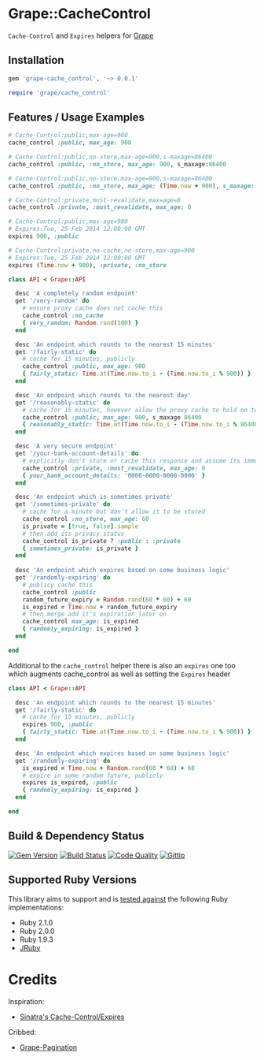 # Grape::CacheControl

`Cache-Control` and `Expires` helpers for [Grape](http://intridea.github.io/grape)

## Installation

```ruby
gem 'grape-cache_control', '~> 0.0.1'
```

```ruby
require 'grape/cache_control'
```

## Features / Usage Examples

```ruby
# Cache-Control:public,max-age=900
cache_control :public, max_age: 900

# Cache-Control:public,no-store,max-age=900,s-maxage=86400
cache_control :public, :no_store, max_age: 900, s_maxage:86400

# Cache-Control:public,no-store,max-age=900,s-maxage=86400
cache_control :public, :no_store, max_age: (Time.now + 900), s_maxage: (Time.now + 86400)

# Cache-Control:private,must-revalidate,max=age=0
cache_control :private, :must_revalidate, max_age: 0

# Cache-Control:public,max-age=900
# Expires:Tue, 25 Feb 2014 12:00:00 GMT
expires 900, :public

# Cache-Control:private,no-cache,no-store,max-age=900
# Expires:Tue, 25 Feb 2014 12:00:00 GMT
expires (Time.now + 900), :private, :no_store
```

```ruby
class API < Grape::API

  desc 'A completely random endpoint'
  get '/very-random' do
    # ensure proxy cache does not cache this
    cache_control :no_cache
    { very_random: Random.rand(100) }
  end

  desc 'An endpoint which rounds to the nearest 15 minutes'
  get '/fairly-static' do
    # cache for 15 minutes, publicly
    cache_control :public, max_age: 900
    { fairly_static: Time.at(Time.now.to_i - (Time.now.to_i % 900)) }
  end

  desc 'An endpoint which rounds to the nearest day'
  get '/reasonably-static' do
    # cache for 15 minutes, however allow the proxy cache to hold on to it a day
    cache_control :public, max_age: 900, s_maxage 86400
    { reasonably_static: Time.at(Time.now.to_i - (Time.now.to_i % 86400)) }
  end

  desc 'A very secure endpoint'
  get '/your-bank-account-details' do
    # explicitly don't store or cache this response and assume its immediately stale
    cache_control :private, :must_revalidate, max_age: 0
    { your_bank_account_details: '0000-0000-0000-0000' }
  end

  desc 'An endpoint which is sometimes private'
  get '/sometimes-private' do
    # cache for a minute but don't allow it to be stored
    cache_control :no_store, max_age: 60
    is_private = [true, false].sample
    # then add its privacy status
    cache_control is_private ? :public : :private
    { sometimes_private: is_private }
  end
  
  desc 'An endpoint which expires based on some business logic'
  get '/randomly-expiring' do
    # publicy cache this
    cache_control :public
    random_future_expiry = Random.rand(60 * 60) + 60
    is_expired = Time.now + random_future_expiry
    # then merge add it's expiration later on
    cache_control max_age: is_expired
    { randomly_expiring: is_expired }
  end

end
```

Additional to the `cache_control` helper there is also an `expires` one too which augments cache_control as well as setting the `Expires` header

```ruby
class API < Grape::API

  desc 'An endpoint which rounds to the nearest 15 minutes'
  get '/fairly-static' do
    # cache for 15 minutes, publicly
    expires 900, :public
    { fairly_static: Time.at(Time.now.to_i - (Time.now.to_i % 900)) }
  end

  desc 'An endpoint which expires based on some business logic'
  get '/randomly-expiring' do
    is_expired = Time.now + Random.rand(60 * 60) + 60
    # expire in some random future, publicly
    expires is_expired, :public
    { randomly_expiring: is_expired }
  end

end
```

## Build & Dependency Status

[![Gem Version](https://badge.fury.io/rb/grape-cache_control.png)][gem]
[![Build Status](https://travis-ci.org/karlfreeman/grape-cache_control.png)][travis]
[![Code Quality](https://codeclimate.com/github/karlfreeman/grape-cache_control.png)][codeclimate]
[![Gittip](http://img.shields.io/gittip/karlfreeman.png)][gittip]

## Supported Ruby Versions

This library aims to support and is [tested against][travis] the following Ruby
implementations:

- Ruby 2.1.0
- Ruby 2.0.0
- Ruby 1.9.3
- [JRuby][jruby]

# Credits

Inspiration:

- [Sinatra's Cache-Control/Expires](https://github.com/sinatra/sinatra/blob/faf2efc670bf4c6076c26d5234c577950c19b699/lib/sinatra/base.rb#L439-L492)

Cribbed:

- [Grape-Pagination](https://github.com/remind101/grape-pagination)

[gem]: https://rubygems.org/gems/grape-cache_control
[travis]: http://travis-ci.org/karlfreeman/grape-cache_control
[codeclimate]: https://codeclimate.com/github/karlfreeman/grape-cache_control
[gittip]: https://www.gittip.com/karlfreeman
[jruby]: http://www.jruby.org
